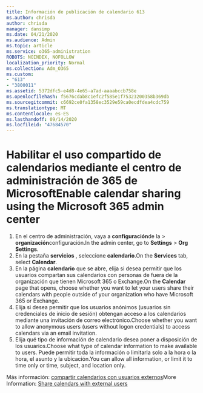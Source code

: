 ```yaml
---
title: Información de publicación de calendario 613
ms.author: chrisda
author: chrisda
manager: dansimp
ms.date: 04/21/2020
ms.audience: Admin
ms.topic: article
ms.service: o365-administration
ROBOTS: NOINDEX, NOFOLLOW
localization_priority: Normal
ms.collection: Adm_O365
ms.custom:
- "613"
- "3800011"
ms.assetid: 5372dfc5-e4d8-4e65-a7ad-aaaabccb758e
ms.openlocfilehash: f5676cdab8c1efc2f585e1f75323200358b369db
ms.sourcegitcommit: c6692ce0fa1358ec3529e59ca0ecdfdea4cdc759
ms.translationtype: MT
ms.contentlocale: es-ES
ms.lasthandoff: 09/14/2020
ms.locfileid: "47684570"
---
```

# <a name="enable-calendar-sharing-using-the-microsoft-365-admin-center"></a><span data-ttu-id="82e35-102">Habilitar el uso compartido de calendarios mediante el centro de administración de 365 de Microsoft</span><span class="sxs-lookup"><span data-stu-id="82e35-102">Enable calendar sharing using the Microsoft 365 admin center</span></span>

1. <span data-ttu-id="82e35-103">En el centro de administración, vaya a **configuración**de la   >   **organización**configuración.</span><span class="sxs-lookup"><span data-stu-id="82e35-103">In the admin center, go to  **Settings**  >  **Org Settings**.</span></span>
2. <span data-ttu-id="82e35-104">En la pestaña  **servicios**  , seleccione  **calendario**.</span><span class="sxs-lookup"><span data-stu-id="82e35-104">On the  **Services**  tab, select  **Calendar**.</span></span>
3. <span data-ttu-id="82e35-105">En la página  **calendario**  que se abre, elija si desea permitir que los usuarios compartan sus calendarios con personas de fuera de la organización que tienen Microsoft 365 o Exchange.</span><span class="sxs-lookup"><span data-stu-id="82e35-105">On the  **Calendar**  page that opens, choose whether you want to let your users share their calendars with people outside of your organization who have Microsoft 365 or Exchange.</span></span>
4. <span data-ttu-id="82e35-106">Elija si desea permitir que los usuarios anónimos (usuarios sin credenciales de inicio de sesión) obtengan acceso a los calendarios mediante una invitación de correo electrónico.</span><span class="sxs-lookup"><span data-stu-id="82e35-106">Choose whether you want to allow anonymous users (users without logon credentials) to access calendars via an email invitation.</span></span>
5. <span data-ttu-id="82e35-107">Elija qué tipo de información de calendario desea poner a disposición de los usuarios.</span><span class="sxs-lookup"><span data-stu-id="82e35-107">Choose what type of calendar information to make available to users.</span></span> <span data-ttu-id="82e35-108">Puede permitir toda la información o limitarla solo a la hora o la hora, el asunto y la ubicación.</span><span class="sxs-lookup"><span data-stu-id="82e35-108">You can allow all information, or limit it to time only or time, subject, and location only.</span></span>

<span data-ttu-id="82e35-109">Más información: [compartir calendarios con usuarios externos](https://docs.microsoft.com/microsoft-365/admin/manage/share-calendars-with-external-users)</span><span class="sxs-lookup"><span data-stu-id="82e35-109">More Information: [Share calendars with external users](https://docs.microsoft.com/microsoft-365/admin/manage/share-calendars-with-external-users)</span></span>
